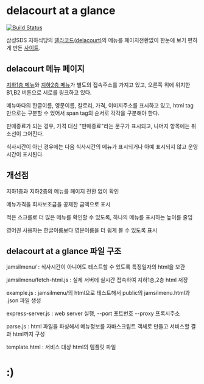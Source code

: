 # delacourt at a glance

[![Build Status](https://travis-ci.org/kimhanjoon/sdsfoodcourtmenu.svg?branch=master)](https://travis-ci.org/kimhanjoon/sdsfoodcourtmenu)

삼성SDS 지하식당의 [델라코드(delacourt)](http://www.sdsfoodmenu.co.kr:9106/foodcourt/menuplanner/list)의 메뉴를 페이지전환없이 한눈에 보기 편하게 만든 [사이트](http://daag.kr.pe).

## delacourt 메뉴 페이지

[지하1층 메뉴](http://www.sdsfoodmenu.co.kr:9106/foodcourt/menuplanner/list?zoneId=ZONE01)와 [지하2층 메뉴](http://www.sdsfoodmenu.co.kr:9106/foodcourt/menuplanner/list?zoneId=ZONE02)가 별도의 접속주소를 가지고 있고, 오른쪽 위에 위치한 B1,B2 버튼으로 서로를 링크하고 있다.

메뉴마다의 한글이름, 영문이름, 칼로리, 가격, 이미지주소를 표시하고 있고, html tag만으로는 구분할 수 었어서 span tag의 순서로 각각을 구분해야 한다.

판매종료가 되는 경우, 가격 대신 "판매종료"라는 문구가 표시되고, 나머지 항목에는 취소선이 그어진다.

식사시간이 아닌 경우에는 다음 식사시간의 메뉴가 표시되거나 아예 표시되지 않고 운영시간이 표시된다.

## 개선점

지하1층과 지하2층의 메뉴를 페이지 전환 없이 확인

메뉴가격을 회사보조금을 공제한 금액으로 표시

적은 스크롤로 더 많은 메뉴를 확인할 수 있도록, 하나의 메뉴를 표시하는 높이를 줄임

영어권 사용자는 한글이름보다 영문이름을 더 쉽게 볼 수 있도록 표시

## delacourt at a glance 파일 구조

jamsilmenu/ : 식사시간이 아니어도 테스트할 수 있도록 특정일자의 html을 보관

jamsilmenu/fetch-html.js : 실제 서버에 실시간 접속하여 지하1층,2층 html 저장

example.js : jamsilmenu/의 html으로 테스트해서 public의 jamsilmenu.html과 .json 파일 생성

express-server.js : web server 실행, --port 포트번호 --proxy 프록시주소

parse.js : html 파일을 파싱해서 메뉴정보를 자바스크립트 객체로 만들고 서비스할 결과 html까지 구성

template.html : 서비스 대상 html의 템플릿 파일

# :)
